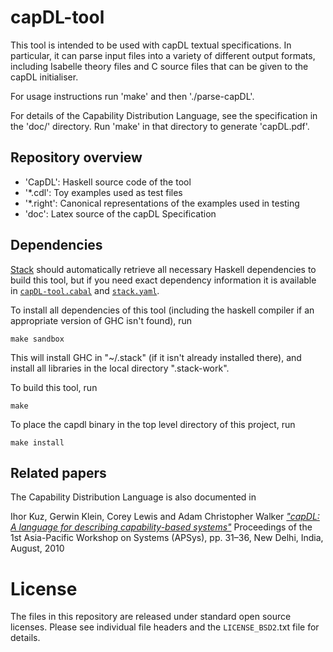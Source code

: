 <!--
  Copyright 2017, Data61
  Commonwealth Scientific and Industrial Research Organisation (CSIRO)
  ABN 41 687 119 230.

  This software may be distributed and modified according to the terms of
  the BSD 2-Clause license. Note that NO WARRANTY is provided.
  See "LICENSE_BSD2.txt" for details.

  @TAG(DATA61_BSD)
-->
capDL-tool
==========

This tool is intended to be used with capDL textual specifications. In
particular, it can parse input files into a variety of different output
formats, including Isabelle theory files and C source files that can be given
to the capDL initialiser.

For usage instructions run 'make' and then './parse-capDL'.

For details of the Capability Distribution Language, see the specification in
the 'doc/' directory. Run 'make' in that directory to generate 'capDL.pdf'.

Repository overview
-------------------

  * 'CapDL': Haskell source code of the tool
  * '*.cdl': Toy examples used as test files
  * '*.right': Canonical representations of the examples used in testing
  * 'doc': Latex source of the capDL Specification

Dependencies
-------------

[Stack][1] should automatically retrieve all necessary Haskell dependencies to
build this tool, but if you need exact dependency information it is available
in [`capDL-tool.cabal`](capDL-tool.cabal) and [`stack.yaml`](stack.yaml).

  [1]: https://haskellstack.org

To install all dependencies of this tool (including the haskell compiler if an
appropriate version of GHC isn't found), run

    make sandbox

This will install GHC in "~/.stack" (if it isn't already installed there), and
install all libraries in the local directory ".stack-work".

To build this tool, run

    make

To place the capdl binary in the top level directory of this project, run

    make install

Related papers
--------------

The Capability Distribution Language is also documented in

  Ihor Kuz, Gerwin Klein, Corey Lewis and Adam Christopher Walker
  [_"capDL: A language for describing capability-based systems"_][CapDL]
  Proceedings of the 1st Asia-Pacific Workshop on Systems (APSys), pp. 31–36,
  New Delhi, India, August, 2010

  [CapDL]: https://ts.data61.csiro.au/publications/papers/Kuz_KLW_10.pdf

License
========

The files in this repository are released under standard open source licenses.
Please see individual file headers and the `LICENSE_BSD2`.txt file for details.
